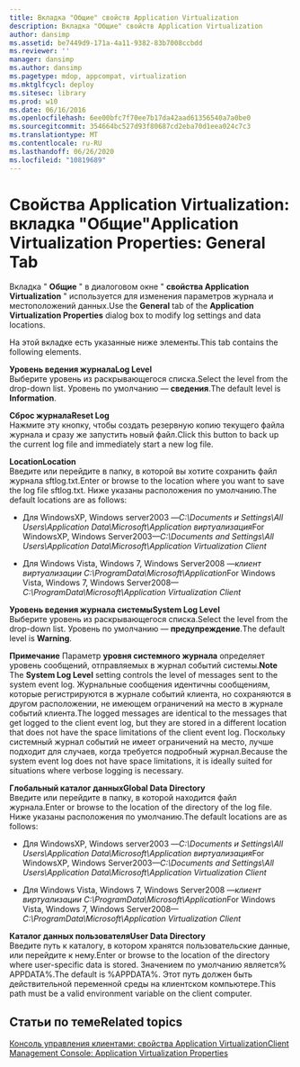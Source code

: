 ```yaml
---
title: Вкладка "Общие" свойств Application Virtualization
description: Вкладка "Общие" свойств Application Virtualization
author: dansimp
ms.assetid: be7449d9-171a-4a11-9382-83b7008ccbdd
ms.reviewer: ''
manager: dansimp
ms.author: dansimp
ms.pagetype: mdop, appcompat, virtualization
ms.mktglfcycl: deploy
ms.sitesec: library
ms.prod: w10
ms.date: 06/16/2016
ms.openlocfilehash: 6ee00bfc7f70ee7b17da42aad61356540a7a0be0
ms.sourcegitcommit: 354664bc527d93f80687cd2eba70d1eea024c7c3
ms.translationtype: MT
ms.contentlocale: ru-RU
ms.lasthandoff: 06/26/2020
ms.locfileid: "10819689"
---
```

# <span data-ttu-id="e3837-103">Свойства Application Virtualization: вкладка "Общие"</span><span class="sxs-lookup"><span data-stu-id="e3837-103">Application Virtualization Properties: General Tab</span></span>


<span data-ttu-id="e3837-104">Вкладка " **Общие** " в диалоговом окне " **свойства Application Virtualization** " используется для изменения параметров журнала и местоположений данных.</span><span class="sxs-lookup"><span data-stu-id="e3837-104">Use the **General** tab of the **Application Virtualization Properties** dialog box to modify log settings and data locations.</span></span>

<span data-ttu-id="e3837-105">На этой вкладке есть указанные ниже элементы.</span><span class="sxs-lookup"><span data-stu-id="e3837-105">This tab contains the following elements.</span></span>

<a href="" id="log-level"></a>**<span data-ttu-id="e3837-106">Уровень ведения журнала</span><span class="sxs-lookup"><span data-stu-id="e3837-106">Log Level</span></span>**  
<span data-ttu-id="e3837-107">Выберите уровень из раскрывающегося списка.</span><span class="sxs-lookup"><span data-stu-id="e3837-107">Select the level from the drop-down list.</span></span> <span data-ttu-id="e3837-108">Уровень по умолчанию — **сведения**.</span><span class="sxs-lookup"><span data-stu-id="e3837-108">The default level is **Information**.</span></span>

<a href="" id="reset-log"></a>**<span data-ttu-id="e3837-109">Сброс журнала</span><span class="sxs-lookup"><span data-stu-id="e3837-109">Reset Log</span></span>**  
<span data-ttu-id="e3837-110">Нажмите эту кнопку, чтобы создать резервную копию текущего файла журнала и сразу же запустить новый файл.</span><span class="sxs-lookup"><span data-stu-id="e3837-110">Click this button to back up the current log file and immediately start a new log file.</span></span>

<a href="" id="location"></a>**<span data-ttu-id="e3837-111">Location</span><span class="sxs-lookup"><span data-stu-id="e3837-111">Location</span></span>**  
<span data-ttu-id="e3837-112">Введите или перейдите в папку, в которой вы хотите сохранить файл журнала sftlog.txt.</span><span class="sxs-lookup"><span data-stu-id="e3837-112">Enter or browse to the location where you want to save the log file sftlog.txt.</span></span> <span data-ttu-id="e3837-113">Ниже указаны расположения по умолчанию.</span><span class="sxs-lookup"><span data-stu-id="e3837-113">The default locations are as follows:</span></span>

-   <span data-ttu-id="e3837-114">Для WindowsXP, Windows server2003 —*C:\\Documents и Settings\\All Users\\Application Data\\Microsoft\\Application виртуализация*</span><span class="sxs-lookup"><span data-stu-id="e3837-114">For WindowsXP, Windows Server2003—*C:\\Documents and Settings\\All Users\\Application Data\\Microsoft\\Application Virtualization Client*</span></span>

-   <span data-ttu-id="e3837-115">Для Windows Vista, Windows 7, Windows Server2008 —*клиент виртуализации C:\\ProgramData\\Microsoft\\Application*</span><span class="sxs-lookup"><span data-stu-id="e3837-115">For Windows Vista, Windows 7, Windows Server2008—*C:\\ProgramData\\Microsoft\\Application Virtualization Client*</span></span>

<a href="" id="system-log-level"></a>**<span data-ttu-id="e3837-116">Уровень ведения журнала системы</span><span class="sxs-lookup"><span data-stu-id="e3837-116">System Log Level</span></span>**  
<span data-ttu-id="e3837-117">Выберите уровень из раскрывающегося списка.</span><span class="sxs-lookup"><span data-stu-id="e3837-117">Select the level from the drop-down list.</span></span> <span data-ttu-id="e3837-118">Уровень по умолчанию — **предупреждение**.</span><span class="sxs-lookup"><span data-stu-id="e3837-118">The default level is **Warning**.</span></span>

<span data-ttu-id="e3837-119">**Примечание**  Параметр **уровня системного журнала** определяет уровень сообщений, отправляемых в журнал событий системы.</span><span class="sxs-lookup"><span data-stu-id="e3837-119">**Note** The **System Log Level** setting controls the level of messages sent to the system event log.</span></span> <span data-ttu-id="e3837-120">Журнальные сообщения идентичны сообщениям, которые регистрируются в журнале событий клиента, но сохраняются в другом расположении, не имеющем ограничений на место в журнале событий клиента.</span><span class="sxs-lookup"><span data-stu-id="e3837-120">The logged messages are identical to the messages that get logged to the client event log, but they are stored in a different location that does not have the space limitations of the client event log.</span></span> <span data-ttu-id="e3837-121">Поскольку системный журнал событий не имеет ограничений на место, лучше подходит для случаев, когда требуется подробный журнал.</span><span class="sxs-lookup"><span data-stu-id="e3837-121">Because the system event log does not have space limitations, it is ideally suited for situations where verbose logging is necessary.</span></span>

 

<a href="" id="global-data-directory"></a>**<span data-ttu-id="e3837-122">Глобальный каталог данных</span><span class="sxs-lookup"><span data-stu-id="e3837-122">Global Data Directory</span></span>**  
<span data-ttu-id="e3837-123">Введите или перейдите в папку, в которой находится файл журнала.</span><span class="sxs-lookup"><span data-stu-id="e3837-123">Enter or browse to the location of the directory of the log file.</span></span> <span data-ttu-id="e3837-124">Ниже указаны расположения по умолчанию.</span><span class="sxs-lookup"><span data-stu-id="e3837-124">The default locations are as follows:</span></span>

-   <span data-ttu-id="e3837-125">Для WindowsXP, Windows server2003 —*C:\\Documents и Settings\\All Users\\Application Data\\Microsoft\\Application виртуализация*</span><span class="sxs-lookup"><span data-stu-id="e3837-125">For WindowsXP, Windows Server2003—*C:\\Documents and Settings\\All Users\\Application Data\\Microsoft\\Application Virtualization Client*</span></span>

-   <span data-ttu-id="e3837-126">Для Windows Vista, Windows 7, Windows Server2008 —*клиент виртуализации C:\\ProgramData\\Microsoft\\Application*</span><span class="sxs-lookup"><span data-stu-id="e3837-126">For Windows Vista, Windows 7, Windows Server2008—*C:\\ProgramData\\Microsoft\\Application Virtualization Client*</span></span>

<a href="" id="user-data-directory"></a>**<span data-ttu-id="e3837-127">Каталог данных пользователя</span><span class="sxs-lookup"><span data-stu-id="e3837-127">User Data Directory</span></span>**  
<span data-ttu-id="e3837-128">Введите путь к каталогу, в котором хранятся пользовательские данные, или перейдите к нему.</span><span class="sxs-lookup"><span data-stu-id="e3837-128">Enter or browse to the location of the directory where user-specific data is stored.</span></span> <span data-ttu-id="e3837-129">Значением по умолчанию является% APPDATA%.</span><span class="sxs-lookup"><span data-stu-id="e3837-129">The default is %APPDATA%.</span></span> <span data-ttu-id="e3837-130">Этот путь должен быть действительной переменной среды на клиентском компьютере.</span><span class="sxs-lookup"><span data-stu-id="e3837-130">This path must be a valid environment variable on the client computer.</span></span>

## <span data-ttu-id="e3837-131">Статьи по теме</span><span class="sxs-lookup"><span data-stu-id="e3837-131">Related topics</span></span>


[<span data-ttu-id="e3837-132">Консоль управления клиентами: свойства Application Virtualization</span><span class="sxs-lookup"><span data-stu-id="e3837-132">Client Management Console: Application Virtualization Properties</span></span>](client-management-console-application-virtualization-properties.md)

 

 





